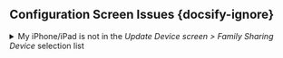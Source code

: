 ## Configuration Screen Issues  {docsify-ignore}


<details>
<summary>My iPhone/iPad is not in the <i>Update Device screen > Family Sharing Device</i> selection list</summary>
<p>It is displayed on the <em>FindMy App Devices</em> screen but I can not select it when configuring the device.</p>
<p>This means that Location Sharing is probably not enabled on the iDevice. On the iDevice:</p>
<ul>
<li>Go to <em>Settings App &gt; Privacy and Security &gt; Location Services - Share My Location</em> screen. Verify that <em>Location Sharing</em> is enabled.</li>
<li>Go to <em>FindMy App &gt; Me</em> screen.  The <em>Location</em> field should be &quot;Shared&quot;. If it is &quot;‘Not Sharing Location&quot;, Location Sharing is still not enabled.</li>
</ul>
</details>
